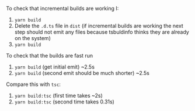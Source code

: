 To check that incremental builds are working I:

1. `yarn build`
2. Delete the `.d.ts` file in `dist` (if incremental builds are working the next step should not emit any files because tsbuldinfo thinks they are already on the system)
3. `yarn build`

To check that the builds are fast run

1. `yarn build` (get initial emit) ~2.5s
2. `yarn build` (second emit should be much shorter) ~2.5s

Compare this with `tsc`:

1. `yarn build:tsc` (first time takes ~2s)
2. `yarn build:tsc` (second time takes 0.31s)

